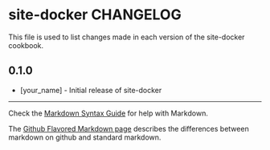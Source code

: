 site-docker CHANGELOG
=====================

This file is used to list changes made in each version of the site-docker cookbook.

0.1.0
-----
- [your_name] - Initial release of site-docker

- - -
Check the [Markdown Syntax Guide](http://daringfireball.net/projects/markdown/syntax) for help with Markdown.

The [Github Flavored Markdown page](http://github.github.com/github-flavored-markdown/) describes the differences between markdown on github and standard markdown.
